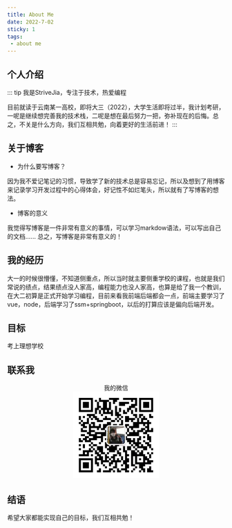 ```yaml
---
title: About Me
date: 2022-7-02
sticky: 1
tags:
 - about me
---
```


## 个人介绍

::: tip 
我是StriveJia，专注于技术，热爱编程

目前就读于云南某一高校，即将大三（2022），大学生活即将过半，我计划考研，一呢是继续想完善我的技术栈，二呢是想在最后努力一把，弥补现在的后悔。总之，不关是什么方向，我们互相共勉，向着更好的生活前进！
:::

## 关于博客
- 为什么要写博客？

因为我不爱记笔记的习惯，导致学了新的技术总是容易忘记，所以及想到了用博客来记录学习开发过程中的心得体会，好记性不如烂笔头，所以就有了写博客的想法。

- 博客的意义

我觉得写博客是一件非常有意义的事情，可以学习markdow语法，可以写出自己的文档......
总之，写博客是非常有意义的！

## 我的经历

大一的时候很懵懂，不知道侧重点，所以当时就主要侧重学校的课程，也就是我们常说的绩点，结果绩点没人家高，编程能力也没人家高，也算是给了我一个教训，在大二初算是正式开始学习编程，目前来看我前端后端都会一点，前端主要学习了vue，node，后端学习了ssm+springboot，以后的打算应该是偏向后端开发。

## 目标

考上理想学校

## 联系我

<center> 我的微信 </center>
<div align="center">
    <img style="width: 200px"
         src="./assets/my-wechat.jpg" 
         alt="我的微信">
</div>

## 结语

希望大家都能实现自己的目标，我们互相共勉！